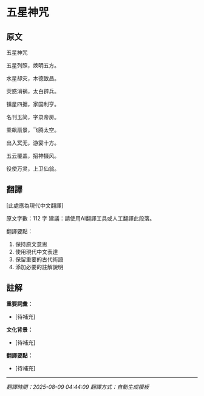 # 五星神咒

## 原文

五星神咒

五星列照，焕明五方。

水星却灾，木德致昌。

荧惑消祸，太白辟兵。

镇星四据，家国利亨。

名刊玉简，字录帝房。

乘飙扇景，飞腾太空。

出入冥无，游宴十方。

五云覆盖，招神摄风。

役使万灵，上卫仙翁。

## 翻譯

[此處應為現代中文翻譯]

原文字數：112 字
建議：請使用AI翻譯工具或人工翻譯此段落。

翻譯要點：
1. 保持原文意思
2. 使用現代中文表達
3. 保留重要的古代術語
4. 添加必要的註解說明

## 註解

**重要詞彙：**
- [待補充]

**文化背景：**
- [待補充]

**翻譯要點：**
- [待補充]

---
*翻譯時間：2025-08-09 04:44:09*
*翻譯方式：自動生成模板*
